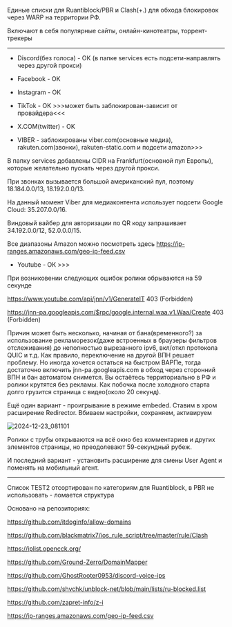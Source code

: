 
Единые списки для Ruantiblock/PBR и Clash(+.) для обхода блокировок через WARP на территории РФ.

Включают в себя популярные сайты, онлайн-кинотеатры, торрент-трекеры

---
- Discord(без голоса) - ОК (в папке services есть подсети-направлять через другой прокси)

- Facebook - OK

- Instagram - ОК

- TikTok - OK >>>может быть заблокирован-зависит от провайдера<<<

- X.COM(twitter) - OK

- VIBER - заблокированы viber.com(основные медиа), rakuten.com(звонки), rakuten-static.com и подсети amazon>>>

В папку services добавлены CIDR на Frankfurt(основной пул Европы), которые желательно пускать через другой прокси.

При звонках вызывается большой американский пул, поэтому 18.184.0.0/13, 18.192.0.0/13.

На данный момент Viber для медиаконтента использует подсети Google Cloud: 35.207.0.0/16.

Виндовый вайбер для авторизации по QR коду запрашивает 34.192.0.0/12, 52.0.0.0/15.

Все диапазоны Amazon можно посмотреть здесь https://ip-ranges.amazonaws.com/geo-ip-feed.csv

- Youtube - ОК >>>

При возниковении следующих ошибок ролики обрываются на 59 секунде

https://www.youtube.com/api/jnn/v1/GenerateIT 403 (Forbidden)

https://jnn-pa.googleapis.com/$rpc/google.internal.waa.v1.Waa/Create 403 (Forbidden)

Причин может быть несколько, начиная от бана(временного?) за использование рекламорезок(даже встроенных в браузеры фильтров отслеживания) до неполностью вырезанного ipv6, вкл/откл протокола QUIC и т.д.
Как правило, переключение на другой ВПН решает проблему. Но иногда хочется остаться на быстром ВАРПе, тогда достаточно включить jnn-pa.googleapis.com в обход через сторонний ВПН и бан автоматом снимется. Вы остаётесь территориально в РФ и ролики крутятся без рекламы. Как побочка после холодного старта долго грузится страница с видео(около 20 секунд).

Ещё один вариант - проигрывание в режиме embeded.
Ставим в хром расширение Redirector. Вбиваем настройки, сохраняем, активируем

![2024-12-23_081101](https://github.com/user-attachments/assets/c57c29db-ecac-48a8-9b38-06172da93ef2)

Ролики с трубы открываются на всё окно без комментариев и других элементов страницы, но преодолевают 59-секундный рубеж.

И последний вариант - установить расширение для смены User Agent и поменять на мобильный агент.

---
Список TEST2 отсортирован по категориям для Ruantiblock, в PBR не использовать - ломается структура


Основано на репозиториях:

https://github.com/itdoginfo/allow-domains

https://github.com/blackmatrix7/ios_rule_script/tree/master/rule/Clash

https://iplist.opencck.org/

https://github.com/Ground-Zerro/DomainMapper

https://github.com/GhostRooter0953/discord-voice-ips

https://github.com/shvchk/unblock-net/blob/main/lists/ru-blocked.list

https://github.com/zapret-info/z-i

https://ip-ranges.amazonaws.com/geo-ip-feed.csv
